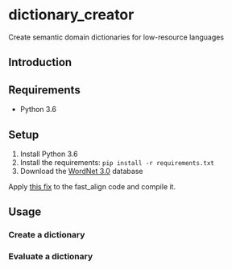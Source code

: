 # dictionary_creator

Create semantic domain dictionaries for low-resource languages

## Introduction

## Requirements

* Python 3.6

## Setup

1. Install Python 3.6
2. Install the requirements: `pip install -r requirements.txt`
3. Download the [WordNet 3.0](https://wordnet.princeton.edu/wordnet/download/) database

Apply [this fix](https://github.com/clab/fast_align/pull/38) to the fast_align code and compile it.

## Usage

### Create a dictionary

### Evaluate a dictionary
